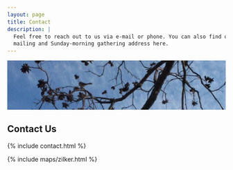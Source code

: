 ```yaml
---
layout: page
title: Contact
description: |
  Feel free to reach out to us via e-mail or phone. You can also find our
  mailing and Sunday-morning gathering address here.
---
```


<img class="banner" src="/img/tree-branches.jpg" alt="Contact The Grove" />

## Contact Us

{% include contact.html %}

{% include maps/zilker.html %}
